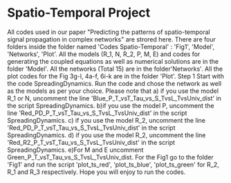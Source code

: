 # Spatio-Temporal Project
All codes  used in our paper "Predicting the patterns of spatio-temporal signal propagation in complex networks" are strored here.
There are four folders inside the folder named 'Codes Spatio-Temporal' : 'Fig1', 'Model', 'Networks', 'Plot'. All the models  (R_1, N, R_2, P, M, E) and codes for generating the coupled equations as well as numerical solutions  are in the folder 'Model'.  All the networks (Total 15) are in the folder'Networks'. All the plot codes for the Fig 3g-l, 4a-f, 6i-k are in the folder 'Plot'.
Step 1 Start with the code SpreadingDynamics. Run the code and chose the network as well as the models as per your choice. Please note that a) if you use the model  R_1 or  N, uncomment the  line 'Blue_P_T_vsT_Tau_vs_S_TvsL_TvsUniv_dist' in the script SpreadingDynamics. b)if you use the model  P, uncomment the  line 'Red_PD_P_T_vsT_Tau_vs_S_TvsL_TvsUniv_dist' in the script SpreadingDynamics.  c) if you use the model  R_2, uncomment the  line 'Red_PD_P_T_vsT_Tau_vs_S_TvsL_TvsUniv_dist' in the script SpreadingDynamics.  d)  if you use the model  R_2, uncomment the  line 'Red_R2_P_T_vsT_Tau_vs_S_TvsL_TvsUniv_dist' in the script SpreadingDynamics. e)For M and E uncomment Green_P_T_vsT_Tau_vs_S_TvsL_TvsUniv_dist.
For the Fig1 go to the folder 'Fig1' and run  the script 'plot_ts_red', 'plot_ts_blue', 'plot_ts_green' for R_2, R_1 and R_3 respectively.
Hope you will enjoy to run the codes.

